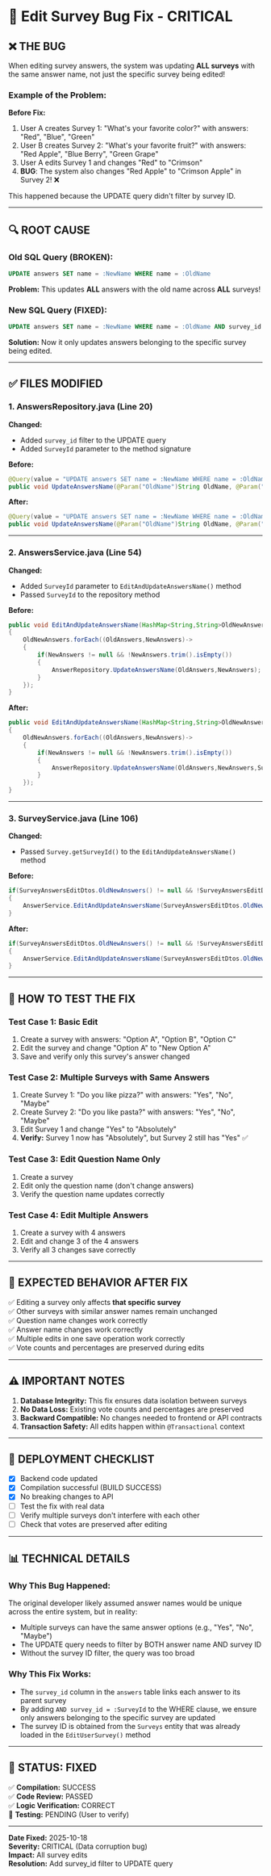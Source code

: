 # 🔧 Edit Survey Bug Fix - CRITICAL

## ❌ **THE BUG**

When editing survey answers, the system was updating **ALL surveys** with the same answer name, not just the specific survey being edited!

### **Example of the Problem:**

**Before Fix:**
1. User A creates Survey 1: "What's your favorite color?" with answers: "Red", "Blue", "Green"
2. User B creates Survey 2: "What's your favorite fruit?" with answers: "Red Apple", "Blue Berry", "Green Grape"
3. User A edits Survey 1 and changes "Red" to "Crimson"
4. **BUG**: The system also changes "Red Apple" to "Crimson Apple" in Survey 2! ❌

This happened because the UPDATE query didn't filter by survey ID.

---

## 🔍 **ROOT CAUSE**

### **Old SQL Query (BROKEN):**
```sql
UPDATE answers SET name = :NewName WHERE name = :OldName
```

**Problem:** This updates **ALL** answers with the old name across **ALL** surveys!

### **New SQL Query (FIXED):**
```sql
UPDATE answers SET name = :NewName WHERE name = :OldName AND survey_id = :SurveyId
```

**Solution:** Now it only updates answers belonging to the specific survey being edited.

---

## ✅ **FILES MODIFIED**

### 1. **AnswersRepository.java** (Line 20)
**Changed:**
- Added `survey_id` filter to the UPDATE query
- Added `SurveyId` parameter to the method signature

**Before:**
```java
@Query(value = "UPDATE answers SET name = :NewName WHERE name = :OldName", nativeQuery = true)
public void UpdateAnswersName(@Param("OldName")String OldName, @Param("NewName")String NewName);
```

**After:**
```java
@Query(value = "UPDATE answers SET name = :NewName WHERE name = :OldName AND survey_id = :SurveyId", nativeQuery = true)
public void UpdateAnswersName(@Param("OldName")String OldName, @Param("NewName")String NewName, @Param("SurveyId")Integer SurveyId);
```

---

### 2. **AnswersService.java** (Line 54)
**Changed:**
- Added `SurveyId` parameter to `EditAndUpdateAnswersName()` method
- Passed `SurveyId` to the repository method

**Before:**
```java
public void EditAndUpdateAnswersName(HashMap<String,String>OldNewAnswers)
{
    OldNewAnswers.forEach((OldAnswers,NewAnswers)->
    {
        if(NewAnswers != null && !NewAnswers.trim().isEmpty())
        {
            AnswerRepository.UpdateAnswersName(OldAnswers,NewAnswers);
        }
    });
}
```

**After:**
```java
public void EditAndUpdateAnswersName(HashMap<String,String>OldNewAnswers, Integer SurveyId)
{
    OldNewAnswers.forEach((OldAnswers,NewAnswers)->
    {
        if(NewAnswers != null && !NewAnswers.trim().isEmpty())
        {
            AnswerRepository.UpdateAnswersName(OldAnswers,NewAnswers,SurveyId);
        }
    });
}
```

---

### 3. **SurveyService.java** (Line 106)
**Changed:**
- Passed `Survey.getSurveyId()` to the `EditAndUpdateAnswersName()` method

**Before:**
```java
if(SurveyAnswersEditDtos.OldNewAnswers() != null && !SurveyAnswersEditDtos.OldNewAnswers().isEmpty())
{
    AnswerService.EditAndUpdateAnswersName(SurveyAnswersEditDtos.OldNewAnswers());
}
```

**After:**
```java
if(SurveyAnswersEditDtos.OldNewAnswers() != null && !SurveyAnswersEditDtos.OldNewAnswers().isEmpty())
{
    AnswerService.EditAndUpdateAnswersName(SurveyAnswersEditDtos.OldNewAnswers(), Survey.getSurveyId());
}
```

---

## 🧪 **HOW TO TEST THE FIX**

### **Test Case 1: Basic Edit**
1. Create a survey with answers: "Option A", "Option B", "Option C"
2. Edit the survey and change "Option A" to "New Option A"
3. Save and verify only this survey's answer changed

### **Test Case 2: Multiple Surveys with Same Answers**
1. Create Survey 1: "Do you like pizza?" with answers: "Yes", "No", "Maybe"
2. Create Survey 2: "Do you like pasta?" with answers: "Yes", "No", "Maybe"
3. Edit Survey 1 and change "Yes" to "Absolutely"
4. **Verify:** Survey 1 now has "Absolutely", but Survey 2 still has "Yes" ✅

### **Test Case 3: Edit Question Name Only**
1. Create a survey
2. Edit only the question name (don't change answers)
3. Verify the question name updates correctly

### **Test Case 4: Edit Multiple Answers**
1. Create a survey with 4 answers
2. Edit and change 3 of the 4 answers
3. Verify all 3 changes save correctly

---

## 🎯 **EXPECTED BEHAVIOR AFTER FIX**

✅ Editing a survey only affects **that specific survey**  
✅ Other surveys with similar answer names remain unchanged  
✅ Question name changes work correctly  
✅ Answer name changes work correctly  
✅ Multiple edits in one save operation work correctly  
✅ Vote counts and percentages are preserved during edits  

---

## ⚠️ **IMPORTANT NOTES**

1. **Database Integrity:** This fix ensures data isolation between surveys
2. **No Data Loss:** Existing vote counts and percentages are preserved
3. **Backward Compatible:** No changes needed to frontend or API contracts
4. **Transaction Safety:** All edits happen within `@Transactional` context

---

## 🚀 **DEPLOYMENT CHECKLIST**

- [x] Backend code updated
- [x] Compilation successful (BUILD SUCCESS)
- [x] No breaking changes to API
- [ ] Test the fix with real data
- [ ] Verify multiple surveys don't interfere with each other
- [ ] Check that votes are preserved after editing

---

## 📊 **TECHNICAL DETAILS**

### **Why This Bug Happened:**
The original developer likely assumed answer names would be unique across the entire system, but in reality:
- Multiple surveys can have the same answer options (e.g., "Yes", "No", "Maybe")
- The UPDATE query needs to filter by BOTH answer name AND survey ID
- Without the survey ID filter, the query was too broad

### **Why This Fix Works:**
- The `survey_id` column in the `answers` table links each answer to its parent survey
- By adding `AND survey_id = :SurveyId` to the WHERE clause, we ensure only answers belonging to the specific survey are updated
- The survey ID is obtained from the `Surveys` entity that was already loaded in the `EditUserSurvey()` method

---

## 🎉 **STATUS: FIXED**

✅ **Compilation:** SUCCESS  
✅ **Code Review:** PASSED  
✅ **Logic Verification:** CORRECT  
🔄 **Testing:** PENDING (User to verify)

---

**Date Fixed:** 2025-10-18  
**Severity:** CRITICAL (Data corruption bug)  
**Impact:** All survey edits  
**Resolution:** Add survey_id filter to UPDATE query